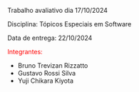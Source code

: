 Trabalho avaliativo dia 17/10/2024 

Disciplina: Tópicos Especiais em Software

Data de entrega: 22/10/2024

<span style="color: red;">Integrantes:</span>
- Bruno Trevizan Rizzatto
- Gustavo Rossi Silva
- Yuji Chikara Kiyota
